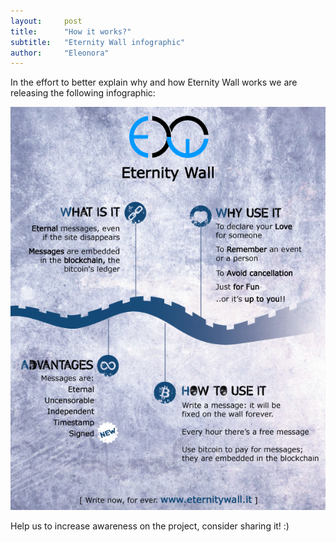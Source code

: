 ```yaml
---
layout:     post
title:      "How it works?"
subtitle:   "Eternity Wall infographic"
author:     "Eleonora"
---
```


In the effort to better explain why and how Eternity Wall works we are releasing the following infographic:

<a href="http://eternitywall.it"><img src="/img/infografica_signed_new.png" alt="Eternity wall infographic" style="cursor:pointer"></a>

Help us to increase awareness on the project, consider sharing it! :)
